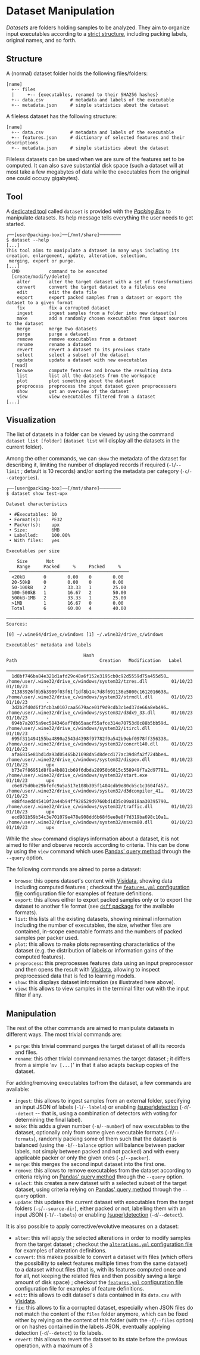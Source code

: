 # Dataset Manipulation

*Datasets* are folders holding samples to be analyzed. They aim to organize input executables according to a [strict structure](#structure), including packing labels, original names, and so forth.

## Structure

A (normal) dataset folder holds the following files/folders:

```
[name]
  +-- files
  |     +-- {executables, renamed to their SHA256 hashes}
  +-- data.csv          # metadata and labels of the executable
  +-- metadata.json     # simple statistics about the dataset
```

A fileless dataset has the following structure:

```
[name]
  +-- data.csv          # metadata and labels of the executable
  +-- features.json     # dictionary of selected features and their descriptions
  +-- metadata.json     # simple statistics about the dataset
```

Fileless datasets can be used when we are sure of the features set to be computed. It can also save substantial disk space (such a dataset will at most take a few megabytes of data while the executables from the original one could occupy gigabytes).

## Tool

A [dedicated tool](https://github.com/dhondta/docker-packing-box/blob/main/files/tools/dataset) called `dataset` is provided with the [*Packing Box*](https://github.com/dhondta/docker-packing-box) to manipulate datasets. Its help message tells everything the user needs to get started.

```console
┌──[user@packing-box]──[/mnt/share]────────
$ dataset --help
[...]
This tool aims to manipulate a dataset in many ways including its creation, enlargement, update, alteration, selection,
 merging, export or purge.
[...]
  CMD           command to be executed
  [create/modify/delete]
    alter       alter the target dataset with a set of transformations
    convert     convert the target dataset to a fileless one
    edit        edit the data file
    export      export packed samples from a dataset or export the dataset to a given format
    fix         fix a corrupted dataset
    ingest      ingest samples from a folder into new dataset(s)
    make        add n randomly chosen executables from input sources to the dataset
    merge       merge two datasets
    purge       purge a dataset
    remove      remove executables from a dataset
    rename      rename a dataset
    revert      revert a dataset to its previous state
    select      select a subset of the dataset
    update      update a dataset with new executables
  [read]
    browse      compute features and browse the resulting data
    list        list all the datasets from the workspace
    plot        plot something about the dataset
    preprocess  preprocess the input dataset given preprocessors
    show        get an overview of the dataset
    view        view executables filtered from a dataset
[...]
```

## Visualization

The list of datasets in a folder can be viewed by using the command `dataset list [folder]` (`dataset list` will display all the datasets in the current folder).

Among the other commands, we can `show` the metadata of the dataset for describing it, limiting the number of displayed records if required (`-l`/`--limit` ; default is 10 records) and/or sorting the metadata per category (`-c`/`--categories`).

```console
┌──[user@packing-box]──[/mnt/share]────────
$ dataset show test-upx

Dataset characteristics

 • #Executables: 10                                                                                                                                            
 • Format(s):    PE32                                                                                                                                          
 • Packer(s):    upx                                                                                                                                           
 • Size:         6MB                                                                                                                                           
 • Labelled:     100.00%                                                                                                                                       
 • With files:   yes                                                                                                                                           

Executables per size
                                               
    Size       Not                             
    Range     Packed     %     Packed     %    
 ───────────────────────────────────────────── 
  <20kB       0        0.00    0        0.00   
  20-50kB     0        0.00    0        0.00   
  50-100kB    2        33.33   1        25.00  
  100-500kB   1        16.67   2        50.00  
  500kB-1MB   2        33.33   1        25.00  
  >1MB        1        16.67   0        0.00   
  Total       6        60.00   4        40.00  
                                               
───────────────────────────────────────────────────────────────────────────────────────────────────────────────────────────────────────────────────────────────
Sources:                                                                                                                                                       

[0] ~/.wine64/drive_c/windows [1] ~/.wine32/drive_c/windows                                                                                                    

Executables' metadata and labels
                                                                                                                                                               
                             Hash                                                          Path                               Creation   Modification   Label  
 ───────────────────────────────────────────────────────────────────────────────────────────────────────────────────────────────────────────────────────────── 
  1d8bf746ba84e321d1afd29c48a6f152e3195cb0c92d5559d75a455d58…   /home/user/.wine32/drive_c/windows/system32/tzres.dll         01/10/23   01/10/23       -      
  21383926f0b5b3909f03f61f1df8b14c7d8f691136e5000c1612016638…   /home/user/.wine32/drive_c/windows/system32/strmdll.dll       01/10/23   01/10/23       -      
  3d2b2fd0d6f3fcb3a0107caa5679ace01f9d9cdb3c1ed37de66a8eb496…   /home/user/.wine32/drive_c/windows/system32/d3dx9_33.dll      01/10/23   01/10/23       -      
  694b7a2075a9ec584346af7db65aacf55afce314e70753d0c88b5bb59d…   /home/user/.wine32/drive_c/windows/system32/itircl.dll        01/10/23   01/10/23       -      
  695f311494155ba4890a2543d4398f97782f9a542b9ebf0978ff356338…   /home/user/.wine32/drive_c/windows/system32/concrt140.dll     01/10/23   01/10/23       -      
  afa6815e81bd1da93d05465b21698da5d8decd177ac39d8fa2f724bbe4…   /home/user/.wine32/drive_c/windows/system32/dispex.dll        01/10/23   01/10/23       upx    
  b73e7f86951d8f8a4b881cb69f6dbda28950b6015c558949f7a2d97781…   /home/user/.wine32/drive_c/windows/system32/start.exe         01/10/23   01/10/23       upx    
  c6e875d0be29bfefc9a5a517e108b395f1404cdb9e80cb5c1c3604f457…   /home/user/.wine32/drive_c/windows/system32/d3dcompiler_41…   01/10/23   01/10/23       -      
  e88f4aedd45410f2a44b94ff928529d9760bd1d35c09a818aa30395790…   /home/user/.wine32/drive_c/windows/system32/traffic.dll       01/10/23   01/10/23       upx    
  ecd981b59b54c3e701079e478e908dd6b68f6ee8e8f7d319ba698c10a1…   /home/user/.wine32/drive_c/windows/system32/msvcm80.dll       01/10/23   01/10/23       upx    

```

While the `show` command displays information about a dataset, it is not aimed to filter and observe records according to criteria. This can be done by using the `view` command which uses [Pandas' query method](https://pandas.pydata.org/pandas-docs/stable/reference/api/pandas.DataFrame.query.html) through the `--query` option.

The following commands are aimed to parse a dataset:

- `browse`: this opens dataset's content with [Visidata](https://www.visidata.org), showing data including computed features ; checkout the [`features.yml` configuration file](https://github.com/packing-box/docker-packing-box/blob/main/src/conf/features.yml) configuration file for examples of feature definitions.
- `export`: this allows either to export packed samples only or to export the dataset to another file format (see [`dsff` package](https://github.com/packing-box/python-dsff) for the available formats).
- `list`: this lists all the existing datasets, showing minimal information including the number of executables, the size, whether files are contained, in-scope executable formats and the numbers of packed samples per packer used.
- `plot`: this allows to make plots representing characteristics of the dataset (e.g. the distribution of labels or information gains of the computed features).
- `preprocess`: this preprocesses features data using an input preprocessor and then opens the result with [Visidata](https://www.visidata.org), allowing to inspect preprocessed data that is fed to learning models.
- `show`: this displays dataset information (as illustrated here above).
- `view`: this allows to view samples in the terminal filter out with the input filter if any.

## Manipulation

The rest of the other commands are aimed to manipulate datasets in different ways. The most trivial commands are:

- `purge`: this trivial command purges the target dataset of all its records and files.
- `rename`: this other trivial command renames the target dataset ; it differs from a simple '`mv [...]`' in that it also adapts backup copies of the dataset.

For adding/removing executables to/from the dataset, a few commands are available:

- `ingest`: this allows to ingest samples from an external folder, specifying an input JSON of labels (`-l`/`--labels`) or enabling [(super)detection](detectors.html#superdetection) (`-d`/`--detect` -- that is, using a combination of detectors with voting for determining the final label).
- `make`: this adds a given number (`-n`/`--number`) of new executables to the dataset, optionally only from some given executable formats (`-f`/`--formats`), randomly packing some of them such that the dataset is balanced (using the `-b`/`--balance` option will balance between packer labels, not simply between packed and not packed) and with every applicable packer or only the given ones (`-p`/`--packer`).
- `merge`: this merges the second input dataset into the first one.
- `remove`: this allows to remove executables from the dataset according to criteria relying on [Pandas' query method](https://pandas.pydata.org/pandas-docs/stable/reference/api/pandas.DataFrame.query.html) through the `--query` option.
- `select`: this creates a new dataset with a selected subset of the target dataset, using criteria relying on [Pandas' query method](https://pandas.pydata.org/pandas-docs/stable/reference/api/pandas.DataFrame.query.html) through the `--query` option.
- `update`: this updates the current dataset with executables from the target folders (`-s`/`--source-dir`), either packed or not, labelling them with an input JSON (`-l`/`--labels`) or enabling [(super)detection](detectors.html#detection) (`-d`/`--detect`).

It is also possible to apply corrective/evolutive measures on a dataset:

- `alter`: this will apply the selected alterations in order to modify samples from the target dataset ; checkout the [`alterations.yml` configuration file](https://github.com/packing-box/docker-packing-box/blob/main/src/conf/alterations.yml) for examples of alteration definitions.
- `convert`: this makes possible to convert a dataset with files (which offers the possibility to select features multiple times from the same dataset) to a dataset without files (that is, with its features computed once and for all, not keeping the related files and then possibly saving a large amount of disk space) ; checkout the [`features.yml` configuration file](https://github.com/packing-box/docker-packing-box/blob/main/src/conf/features.yml) configuration file for examples of feature definitions.
- `edit`: this allows to edit dataset's data contained in its `data.csv` with [Visidata](https://www.visidata.org).
- `fix`: this allows to fix a corrupted dataset, especially when JSON files do not match the content of the `files` folder anymore, which can be fixed either by relying on the content of this folder (with the `-f`/`--files` option) or on hashes contained in the labels JSON, eventually applying detection (`-d`/`--detect`) to fix labels.
- `revert`: this allows to revert the dataset to its state before the previous operation, with a maximum of 3 

